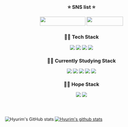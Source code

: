 <h3 align='center'> ⭐ SNS list ⭐ </p>
<p align='center'>
<a href="https://velog.io/@hyuri" target="_blank"><img src="https://img.shields.io/badge/-Hyuri's Velog-20C997?style=flat-square&logo=Velog&logoColor=white" width = 150px height = 30px /></a>
<a href="https://www.instagram.com/woody_96.11.06/" target="_blank"><img src="https://img.shields.io/badge/-Instagram-E4405F?style=flat-square&logo=Instagram&logoColor=white" width = 120px height = 30px/></a>


  <h3 align='center'> 👨‍💻 Tech Stack </h3>
  <p><p align='center'>
  <img src="https://img.shields.io/badge/JavaScript-F7DF1E?style=flat-square&logo=JavaScript&logoColor=white" /> </a>
  <img src="https://img.shields.io/badge/Java-007396?style=flat-square&logo=Java&logoColor=white" />
  <img src="https://img.shields.io/badge/Spring-6DB33F?style=flat-square&logo=Spring&logoColor=white" />
  <img src="https://img.shields.io/badge/MySQL-4479A1?style=flat-square&logo=MySQL&logoColor=white" />
  <h3 align='center'> 👨‍💻 Currently Studying Stack </h3>
  <p><p align='center'>
  <img src="https://img.shields.io/badge/Java-007396?style=flat-square&logo=Java&logoColor=white" />
  <img src="https://img.shields.io/badge/Spring-6DB33F?style=flat-square&logo=Spring&logoColor=white" />
  <img src="https://img.shields.io/badge/Spring%20Boot-6DB33F?style=flat-square&logo=Spring%20Boot&logoColor=white" />
  <img src="https://img.shields.io/badge/Spring%20Security-6DB33F?style=flat-square&logo=Spring%20Security&logoColor=white" />
    <img src="https://img.shields.io/badge/MySQL-4479A1?style=flat-square&logo=MySQL&logoColor=white" />
  </p>
  
  <h3 align='center'> 👨‍💻 Hope Stack </h3>
  <p><p align='center'>
    <img src="https://img.shields.io/badge/C-A8B9CC?style=flat-square&logo=C&logoColor=white" />
    <img src="https://img.shields.io/badge/Amazon%20AWS-232F3E?style=flat-square&logo=Amazon%20AWS&logoColor=white" />
  </p>

 <br>
 <br>

![Hyurim's GitHub stats](https://github-readme-stats.vercel.app/api?username=hyurim&theme=github_dark&show_icons=true)
[![Hyurim's github stats](https://github-readme-stats.vercel.app/api/top-langs/?username=Hyurim&theme=github_dark&show_icons=true&hide_border=true&title_color=FFFFFF&icon_color=004386&layout=compact)](https://github.com/Hyurim)
 
<!--
**Hyurim/Hyurim** is a ✨ _special_ ✨ repository because its `README.md` (this file) appears on your GitHub profile.

